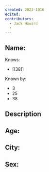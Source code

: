 ```yaml
---
created: 2023-1016
edited:
contributors:
  - Jack Howard
  - 
---
```


Name:
- 

Knows:
- [[38]]

Known by:
- 3
- 25
- 38

Description
- 

Age:
- 
City:
- 
Sex:
- 
